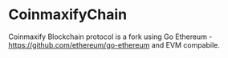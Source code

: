 # CoinmaxifyChain
Coinmaxify Blockchain protocol is a fork using Go Ethereum - https://github.com/ethereum/go-ethereum and EVM compabile.
